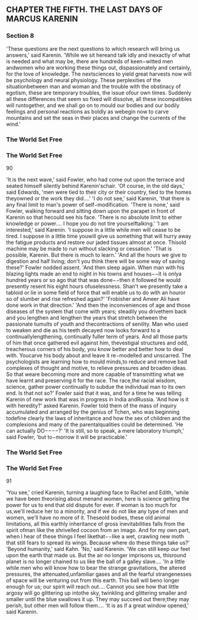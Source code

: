 ## CHAPTER THE FIFTH. THE LAST DAYS OF MARCUS KARENIN

### Section 8

'These questions are the next questions to which research will bring us answers,' said Karenin. 'While we sit hereand talk idly and inexactly of what is needed and what may be, there are hundreds of keen−witted men andwomen who are working these things out, dispassionately and certainly, for the love of knowledge. The nextsciences to yield great harvests now will be psychology and neural physiology. These perplexities of the situationbetween man and woman and the trouble with the obstinacy of egotism, these are temporary troubles, the issue ofour own times. Suddenly all these differences that seem so fixed will dissolve, all these incompatibles will runtogether, and we shall go on to mould our bodies and our bodily feelings and personal reactions as boldly as webegin now to carve mountains and set the seas in their places and change the currents of the wind.'
### The World Set Free

### The World Set Free
90


'It is the next wave,' said Fowler, who had come out upon the terrace and seated himself silently behind Karenin'schair.
'Of course, in the old days,' said Edwards, 'men were tied to their city or their country, tied to the homes theyowned or the work they did....'
'I do not see,' said Karenin, 'that there is any final limit to man's power of self−modification.
'There is none,' said Fowler, walking forward and sitting down upon the parapet in front of Karenin so that hecould see his face. 'There is no absolute limit to either knowledge or power.... I hope you do not tire yourselftalking.'
'I am interested,' said Karenin. 'I suppose in a little while men will cease to be tired. I suppose in a little time youwill give us something that will hurry away the fatigue products and restore our jaded tissues almost at once. Thisold machine may be made to run without slacking or cessation.'
'That is possible, Karenin. But there is much to learn.'
'And all the hours we give to digestion and half living; don't you think there will be some way of saving these?'
Fowler nodded assent.
'And then sleep again. When man with his blazing lights made an end to night in his towns and houses−−it is onlya hundred years or so ago that that was done−−then it followed he would presently resent his eight hours ofuselessness. Shan't we presently take a tabloid or lie in some field of force that will enable us to do with an houror so of slumber and rise refreshed again?'
'Frobisher and Ameer Ali have done work in that direction.'
'And then the inconveniences of age and those diseases of the system that come with years; steadily you drivethem back and you lengthen and lengthen the years that stretch between the passionate tumults of youth and thecontractions of senility. Man who used to weaken and die as his teeth decayed now looks forward to a continuallylengthening, continually fuller term of years. And all those parts of him that once gathered evil against him, thevestigial structures and odd, treacherous corners of his body, you know better and better how to deal with. Youcarve his body about and leave it re−modelled and unscarred. The psychologists are learning how to mould minds,to reduce and remove bad complexes of thought and motive, to relieve pressures and broaden ideas. So that weare becoming more and more capable of transmitting what we have learnt and preserving it for the race. The race,the racial wisdom, science, gather power continually to subdue the individual man to its own end. Is that not so?'
Fowler said that it was, and for a time he was telling Karenin of new work that was in progress in India andRussia. 'And how is it with heredity?' asked Karenin.
Fowler told them of the mass of inquiry accumulated and arranged by the genius of Tchen, who was beginning todefine clearly the laws of inheritance and how the sex of children and the complexions and many of the parentalqualities could be determined.
'He can actually DO−−−−?'
'It is still, so to speak, a mere laboratory triumph,' said Fowler, 'but to−morrow it will be practicable.'
### The World Set Free

### The World Set Free
91


'You see,' cried Karenin, turning a laughing face to Rachel and Edith, 'while we have been theorising about menand women, here is science getting the power for us to end that old dispute for ever. If woman is too much for us,we'll reduce her to a minority, and if we do not like any type of men and women, we'll have no more of it. Theseold bodies, these old animal limitations, all this earthly inheritance of gross inevitabilities falls from the spirit ofman like the shrivelled cocoon from an imago. And for my own part, when I hear of these things I feel likethat−−like a wet, crawling new moth that still fears to spread its wings. Because where do these things take us?'
'Beyond humanity,' said Kahn.
'No,' said Karenin. 'We can still keep our feet upon the earth that made us. But the air no longer imprisons us, thisround planet is no longer chained to us like the ball of a galley slave....
'In a little while men who will know how to bear the strange gravitations, the altered pressures, the attenuated,unfamiliar gases and all the fearful strangenesses of space will be venturing out from this earth. This ball will beno longer enough for us; our spirit will reach out.... Cannot you see how that little argosy will go glittering up intothe sky, twinkling and glittering smaller and smaller until the blue swallows it up. They may succeed out there;they may perish, but other men will follow them....
'It is as if a great window opened,' said Karenin.